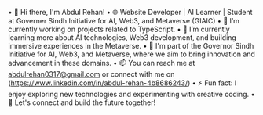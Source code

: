• 👋 Hi there, I'm Abdul Rehan!
• 🌐 Website Developer | AI Learner | Student at Governer Sindh Initiative for AI, Web3, and Metaverse (GIAIC)
• 🔭 I’m currently working on projects related to TypeScript.
• 🌱 I’m currently learning more about AI technologies, Web3 development, and building immersive experiences in the Metaverse.
• 💼 I'm part of the Governor Sindh Initiative for AI, Web3, and Metaverse, where we aim to bring innovation and advancement in these domains.
• 📫 You can reach me at abdulrehan0317@gmail.com or connect with me on (https://www.linkedin.com/in/abdul-rehan-4b8686243/)
• ⚡ Fun fact: I enjoy exploring new technologies and experimenting with creative coding.
• 🚀 Let's connect and build the future together!

